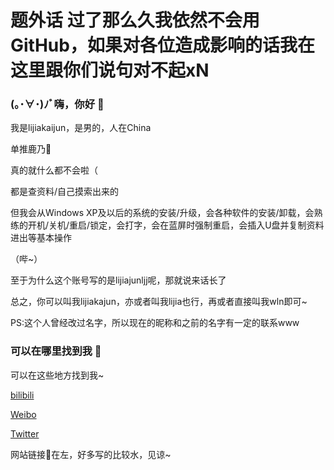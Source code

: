 # 题外话 过了那么久我依然不会用GitHub，如果对各位造成影响的话我在这里跟你们说句对不起xN

### (｡･∀･)ﾉﾞ嗨，你好 👋

<!--
**lijiajunljj/lijiajunljj** is a ✨ _special_ ✨ repository because its `README.md` (this file) appears on your GitHub profile.

Here are some ideas to get you started:

- 🔭 I’m currently working on ...
- 🌱 I’m currently learning ...
- 👯 I’m looking to collaborate on ...
- 🤔 I’m looking for help with ...
- 💬 Ask me about ...
- 📫 How to reach me: ...
- 😄 Pronouns: ...
- ⚡ Fun fact: ...
-->

我是lijiakaijun，是男的，人在China

单推鹿乃🦌

真的就什么都不会啦（

都是查资料/自己摸索出来的

但我会从Windows XP及以后的系统的安装/升级，会各种软件的安装/卸载，会熟练的开机/关机/重启/锁定，会打字，会在蓝屏时强制重启，会插入U盘并复制资料进出等基本操作

（哔~）

至于为什么这个账号写的是lijiajunljj呢，那就说来话长了

总之，你可以叫我lijiakajun，亦或者叫我lijia也行，再或者直接叫我wln即可~

PS:这个人曾经改过名字，所以现在的昵称和之前的名字有一定的联系www

### 可以在哪里找到我 🙌

可以在这些地方找到我~

[bilibili](https://space.bilibili.com/480198701)

[Weibo](https://weibo.com/lijiajunlkj)

[Twitter](https://twitter.com/lijiakaijun)

网站链接🔗在左，好多写的比较水，见谅~

<!--看下我关注的-->
